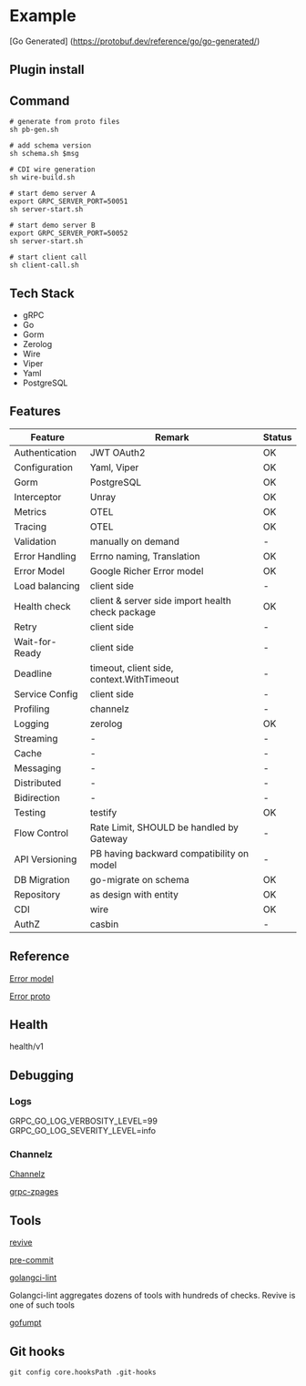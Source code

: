 # Example

[Go Generated] (<https://protobuf.dev/reference/go/go-generated/>)

## Plugin install

## Command

```shell
# generate from proto files
sh pb-gen.sh
```

```shell
# add schema version
sh schema.sh $msg
```

```shell
# CDI wire generation
sh wire-build.sh
```

```shell
# start demo server A
export GRPC_SERVER_PORT=50051
sh server-start.sh
```

```shell
# start demo server B
export GRPC_SERVER_PORT=50052
sh server-start.sh
```

```shell
# start client call
sh client-call.sh
```

## Tech Stack

- gRPC
- Go
- Gorm
- Zerolog
- Wire
- Viper
- Yaml
- PostgreSQL

## Features

|Feature | Remark | Status |
|--------|--------|--------|
|Authentication| JWT OAuth2 | OK |
|Configuration | Yaml, Viper | OK |
|Gorm|PostgreSQL|OK|
|Interceptor| Unray | OK |
|Metrics| OTEL | OK |
|Tracing| OTEL | OK |
|Validation| manually on demand |-|
|Error Handling| Errno naming, Translation| OK |
|Error Model| Google Richer Error model| OK |
|Load balancing|client side| - |
|Health check| client & server side import health check package |OK|
|Retry|client side |-|
|Wait-for-Ready|client side | - |
|Deadline|timeout, client side, context.WithTimeout|-|
|Service Config| client side |-|
|Profiling|channelz|-|
|Logging|zerolog| OK |
|Streaming|-|-|
|Cache|-|-|
|Messaging|-|-|
|Distributed|-|-|
|Bidirection|-|-|
|Testing|testify|OK|
|Flow Control| Rate Limit, SHOULD be handled by Gateway |-|
|API Versioning| PB having backward compatibility on model |-|
|DB Migration|go-migrate on schema| OK |
|Repository| as design with entity |OK|
|CDI| wire | OK |
|AuthZ| casbin | -|

## Reference

[Error model](https://google.aip.dev/193#error_model)

[Error proto](https://github.com/googleapis/googleapis/blob/master/google/rpc/error_details.proto)

## Health

health/v1

## Debugging

### Logs

GRPC_GO_LOG_VERBOSITY_LEVEL=99
GRPC_GO_LOG_SEVERITY_LEVEL=info

### Channelz

[Channelz](https://grpc.io/blog/a-short-introduction-to-channelz)

[grpc-zpages](https://github.com/grpc/grpc-experiments/tree/master/gdebug)

## Tools

[revive](https://revive.run/docs)

[pre-commit](https://pre-commit.com/hooks.html)

[golangci-lint](https://golangci-lint.run/)

Golangci-lint aggregates dozens of tools with hundreds of checks. Revive is one of such tools

[gofumpt](https://github.com/mvdan/gofumpt)

## Git hooks

```shell
git config core.hooksPath .git-hooks 
```
